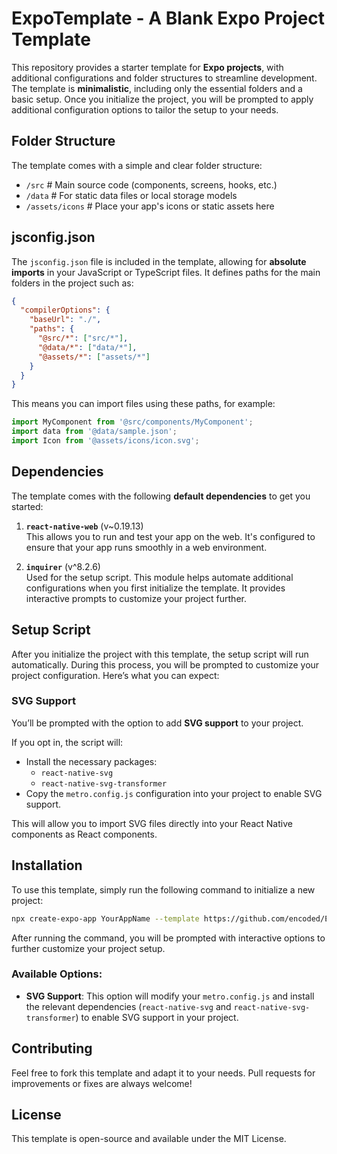 # **ExpoTemplate** - A Blank Expo Project Template

This repository provides a starter template for **Expo projects**, with additional configurations and folder structures to streamline development. The template is **minimalistic**, including only the essential folders and a basic setup. Once you initialize the project, you will be prompted to apply additional configuration options to tailor the setup to your needs.

## **Folder Structure**

The template comes with a simple and clear folder structure:

- `/src`  # Main source code (components, screens, hooks, etc.)
- `/data`  # For static data files or local storage models
- `/assets/icons`  # Place your app's icons or static assets here

## **jsconfig.json**

The `jsconfig.json` file is included in the template, allowing for **absolute imports** in your JavaScript or TypeScript files. It defines paths for the main folders in the project such as:

```json
{
  "compilerOptions": {
    "baseUrl": "./",
    "paths": {
      "@src/*": ["src/*"],
      "@data/*": ["data/*"],
      "@assets/*": ["assets/*"]
    }
  }
}
```

This means you can import files using these paths, for example:

```js
import MyComponent from '@src/components/MyComponent';
import data from '@data/sample.json';
import Icon from '@assets/icons/icon.svg';
```

## **Dependencies**

The template comes with the following **default dependencies** to get you started:

1. **`react-native-web`** (v~0.19.13)  
   This allows you to run and test your app on the web. It's configured to ensure that your app runs smoothly in a web environment.

2. **`inquirer`** (v^8.2.6)  
   Used for the setup script. This module helps automate additional configurations when you first initialize the template. It provides interactive prompts to customize your project further.

## **Setup Script**

After you initialize the project with this template, the setup script will run automatically. During this process, you will be prompted to customize your project configuration. Here’s what you can expect:

### **SVG Support**

You’ll be prompted with the option to add **SVG support** to your project.

If you opt in, the script will:

- Install the necessary packages:
  - `react-native-svg`
  - `react-native-svg-transformer`
- Copy the `metro.config.js` configuration into your project to enable SVG support.

This will allow you to import SVG files directly into your React Native components as React components.

## **Installation**

To use this template, simply run the following command to initialize a new project:

```bash
npx create-expo-app YourAppName --template https://github.com/encoded/ExpoTemplate/tree/main/ExpoTemplate
```

After running the command, you will be prompted with interactive options to further customize your project setup.

### Available Options:
- **SVG Support**: This option will modify your `metro.config.js` and install the relevant dependencies (`react-native-svg` and `react-native-svg-transformer`) to enable SVG support in your project.

## **Contributing**
Feel free to fork this template and adapt it to your needs. Pull requests for improvements or fixes are always welcome!

## **License**
This template is open-source and available under the MIT License.



